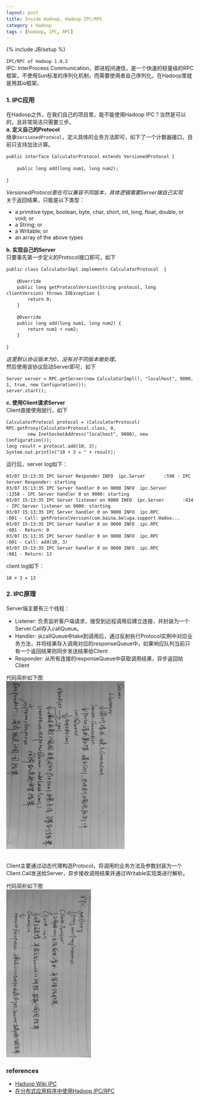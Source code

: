 ```yaml
---
layout: post
title: Inside Hadoop, Hadoop IPC/RPC
category : Hadoop
tags : [hadoop, IPC, RPC]
---
```

{% include JB/setup %}


`IPC/RPC of Hadoop 1.0.3`  
IPC: InterProcess Communication，即进程间通信，是一个快速的轻量级的RPC框架，不使用Sun标准的序列化机制，而需要使用者自己序列化，在Hadoop里就是用其io框架。  

### 1. IPC应用
在Hadoop之外，在我们自己的项目里，能不能使用Hadoop IPC？当然是可以的，且非常简洁只需要三步。  
**a. 定义自己的Protocol**  
继承`VersionedProtocol`，定义具体的业务方法即可，如下了一个计数器接口，目前只支持加法计算。

	public interface CalculatorProtocol extends VersionedProtocol {

		public long add(long num1, long num2);

	}


*VersionedProtocol意在可以兼容不同版本，具体逻辑需要Server端自己实现*  
关于返回结果，只能是以下类型：

+ a primitive type, boolean, byte, char, short, int, long, float, double, or void; or 
+ a String; or
+ a Writable; or 
+ an array of the above types 


**b. 实现自己的Server**  
只要事先第一步定义的Protocol接口即可，如下

	public class CalculatorImpl implements CalculatorProtocol  { 

		@Override
		public long getProtocolVersion(String protocol, long clientVersion) throws IOException {
			return 0;
		}

		@Override
		public long add(long num1, long num2) {
			return num1 + num2;
		}

	}

*这里默认协议版本为0，没有对不同版本做处理。*  
然后使用该协议启动Server即可，如下

	Server server = RPC.getServer(new CalculatorImpl(), "localhost", 9000, 1, true, new Configuration());
	server.start();


**c. 使用Client请求Server**  
Client直接使用就行，如下

	CalculatorProtocol protocol = (CalculatorProtocol) RPC.getProxy(CalculatorProtocol.class, 0,
			new InetSocketAddress("localhost", 9000), new Configuration());
	long result = protocol.add(10, 3);
	System.out.println("10 + 3 = " + result);


运行后，server log如下：

	03/07 15:13:35 IPC Server Responder INFO  ipc.Server       :598 - IPC Server Responder: starting
	03/07 15:13:35 IPC Server handler 0 on 9000 INFO  ipc.Server       :1358 - IPC Server handler 0 on 9000: starting
	03/07 15:13:35 IPC Server listener on 9000 INFO  ipc.Server       :434 - IPC Server listener on 9000: starting
	03/07 15:13:35 IPC Server handler 0 on 9000 INFO  ipc.RPC          :601 - Call: getProtocolVersion(com.baina.beluga.support.Hadoo...
	03/07 15:13:35 IPC Server handler 0 on 9000 INFO  ipc.RPC          :601 - Return: 0
	03/07 15:13:35 IPC Server handler 0 on 9000 INFO  ipc.RPC          :601 - Call: add(10, 3)
	03/07 15:13:35 IPC Server handler 0 on 9000 INFO  ipc.RPC          :601 - Return: 13

client log如下：

	10 + 3 = 13


### 2. IPC原理
Server端主要有三个线程：

+ Listener: 负责监听客户端请求，接受到远程调用后建立连接，并封装为一个Server.Call存入callQueue。
+ Handler: 从callQueue中take到调用后，通过反射执行Protocol实例中对应业务方法，并将结果存入调用对应的responseQueue中，如果响应队列当前只有一个返回结果则同步发送结果给Client
+ Responder: 从所有连接的responseQueue中获取调用结果，异步返回给Client

代码简析如下图  
![Bloom Filter](https://github.com/gengmzh/gengmzh.github.com/raw/master/_includes/hadoop_ipc_server.jpg)  

<br>
Client主要通过动态代理构造Protocol，将调用的业务方法及参数封装为一个Client.Call发送给Server，异步接收调用结果并通过Writable实现类进行解析。  

代码简析如下图  
![Bloom Filter](https://github.com/gengmzh/gengmzh.github.com/raw/master/_includes/hadoop_ipc_client.jpg)  



### references
+ [Hadoop Wiki IPC](http://wiki.apache.org/hadoop/ipc)
+ [在分布式应用程序中使用Hadoop IPC/RPC](http://www.cnblogs.com/gpcuster/archive/2009/09/06/1561423.html)


